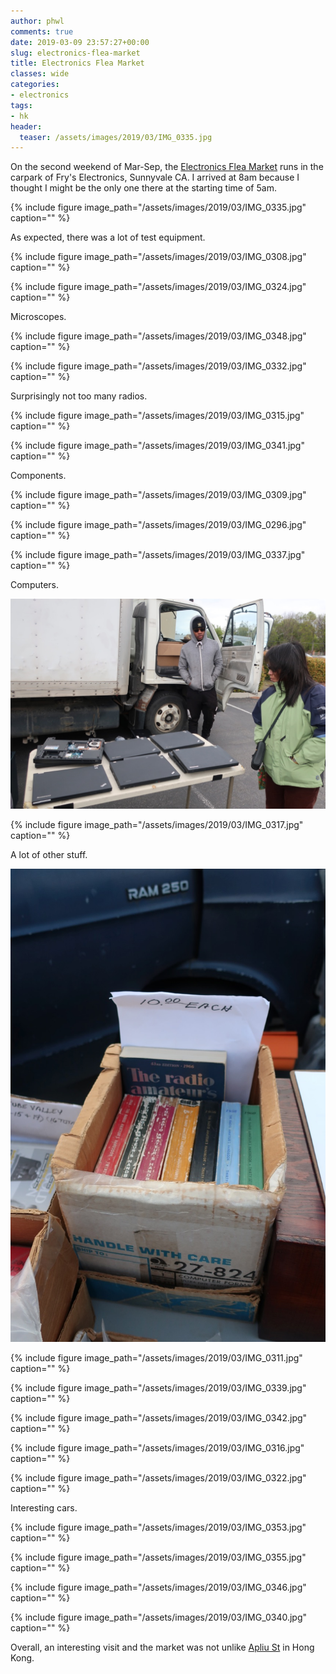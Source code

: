 ```yaml
---
author: phwl
comments: true
date: 2019-03-09 23:57:27+00:00
slug: electronics-flea-market
title: Electronics Flea Market
classes: wide
categories:
- electronics
tags:
- hk
header:
  teaser: /assets/images/2019/03/IMG_0335.jpg
---
```





On the second weekend of Mar-Sep, the [Electronics Flea Market](https://www.electronicsfleamarket.com/) runs in the carpark of Fry's Electronics, Sunnyvale CA. I arrived at 8am because I thought I might be the only one there at the starting time of 5am.





{% include figure image_path="/assets/images/2019/03/IMG_0335.jpg" caption="" %}



<!-- more -->





As expected, there was a lot of test equipment.





{% include figure image_path="/assets/images/2019/03/IMG_0308.jpg" caption="" %}



{% include figure image_path="/assets/images/2019/03/IMG_0324.jpg" caption="" %}





Microscopes.





{% include figure image_path="/assets/images/2019/03/IMG_0348.jpg" caption="" %}



{% include figure image_path="/assets/images/2019/03/IMG_0332.jpg" caption="" %}





Surprisingly not too many radios.





{% include figure image_path="/assets/images/2019/03/IMG_0315.jpg" caption="" %}



{% include figure image_path="/assets/images/2019/03/IMG_0341.jpg" caption="" %}





Components.





{% include figure image_path="/assets/images/2019/03/IMG_0309.jpg" caption="" %}



{% include figure image_path="/assets/images/2019/03/IMG_0296.jpg" caption="" %}



{% include figure image_path="/assets/images/2019/03/IMG_0337.jpg" caption="" %}





Computers.





![](/assets/images/2019/03/IMG_0301.jpg)



{% include figure image_path="/assets/images/2019/03/IMG_0317.jpg" caption="" %}





A lot of other stuff.





![](/assets/images/2019/03/IMG_0338-1.jpg)



{% include figure image_path="/assets/images/2019/03/IMG_0311.jpg" caption="" %}



{% include figure image_path="/assets/images/2019/03/IMG_0339.jpg" caption="" %}



{% include figure image_path="/assets/images/2019/03/IMG_0342.jpg" caption="" %}



{% include figure image_path="/assets/images/2019/03/IMG_0316.jpg" caption="" %}



{% include figure image_path="/assets/images/2019/03/IMG_0322.jpg" caption="" %}





Interesting cars.





{% include figure image_path="/assets/images/2019/03/IMG_0353.jpg" caption="" %}



{% include figure image_path="/assets/images/2019/03/IMG_0355.jpg" caption="" %}



{% include figure image_path="/assets/images/2019/03/IMG_0346.jpg" caption="" %}



{% include figure image_path="/assets/images/2019/03/IMG_0340.jpg" caption="" %}





Overall, an interesting visit and the market was not unlike [Apliu St](http://www.discoverhongkong.com/us/shop/where-to-shop/street-markets-and-shopping-streets/apliu-street-flea-market.jsp) in Hong Kong.



